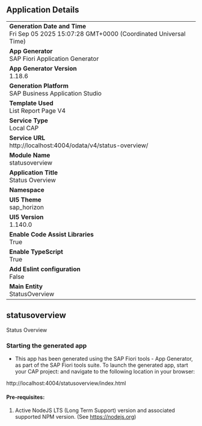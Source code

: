 ## Application Details
|               |
| ------------- |
|**Generation Date and Time**<br>Fri Sep 05 2025 15:07:28 GMT+0000 (Coordinated Universal Time)|
|**App Generator**<br>SAP Fiori Application Generator|
|**App Generator Version**<br>1.18.6|
|**Generation Platform**<br>SAP Business Application Studio|
|**Template Used**<br>List Report Page V4|
|**Service Type**<br>Local CAP|
|**Service URL**<br>http://localhost:4004/odata/v4/status-overview/|
|**Module Name**<br>statusoverview|
|**Application Title**<br>Status Overview|
|**Namespace**<br>|
|**UI5 Theme**<br>sap_horizon|
|**UI5 Version**<br>1.140.0|
|**Enable Code Assist Libraries**<br>True|
|**Enable TypeScript**<br>True|
|**Add Eslint configuration**<br>False|
|**Main Entity**<br>StatusOverview|

## statusoverview

Status Overview

### Starting the generated app

-   This app has been generated using the SAP Fiori tools - App Generator, as part of the SAP Fiori tools suite.  To launch the generated app, start your CAP project:  and navigate to the following location in your browser:

http://localhost:4004/statusoverview/index.html

#### Pre-requisites:

1. Active NodeJS LTS (Long Term Support) version and associated supported NPM version.  (See https://nodejs.org)


